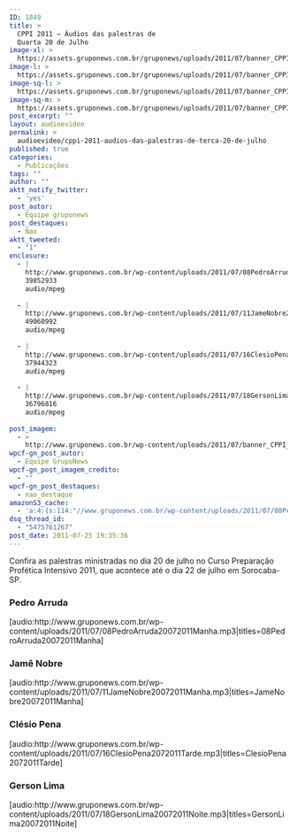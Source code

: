 ```yaml
---
ID: 1849
title: >
  CPPI 2011 – Áudios das palestras de
  Quarta 20 de Julho
image-xl: >
  https://assets.gruponews.com.br/gruponews/uploads/2011/07/banner_CPPI_audios-20.jpg
image-l: >
  https://assets.gruponews.com.br/gruponews/uploads/2011/07/banner_CPPI_audios-20.jpg
image-sq-l: >
  https://assets.gruponews.com.br/gruponews/uploads/2011/07/banner_CPPI_audios-20.jpg
image-sq-m: >
  https://assets.gruponews.com.br/gruponews/uploads/2011/07/banner_CPPI_audios-20-720x307.jpg
post_excerpt: ""
layout: audioevideo
permalink: >
  audioevideo/cppi-2011-audios-das-palestras-de-terca-20-de-julho
published: true
categories:
  - Publicações
tags: ""
author: ""
aktt_notify_twitter:
  - 'yes'
post_autor:
  - Equipe gruponews
post_destaques:
  - Nao
aktt_tweeted:
  - "1"
enclosure:
  - |
    http://www.gruponews.com.br/wp-content/uploads/2011/07/08PedroArruda20072011Manha.mp3
    39852933
    audio/mpeg
    
  - |
    http://www.gruponews.com.br/wp-content/uploads/2011/07/11JameNobre20072011Manha.mp3
    49060992
    audio/mpeg
    
  - |
    http://www.gruponews.com.br/wp-content/uploads/2011/07/16ClesioPena2072011Tarde.mp3
    37944323
    audio/mpeg
    
  - |
    http://www.gruponews.com.br/wp-content/uploads/2011/07/18GersonLima20072011Noite.mp3
    36796816
    audio/mpeg
    
post_imagem:
  - >
    http://www.gruponews.com.br/wp-content/uploads/2011/07/banner_CPPI_audios-20.jpg
wpcf-gn_post_autor:
  - Equipe GrupoNews
wpcf-gn_post_imagem_credito:
  - ""
wpcf-gn_post_destaques:
  - nao_destaque
amazonS3_cache:
  - 'a:4:{s:114:"//www.gruponews.com.br/wp-content/uploads/2011/07/08PedroArruda20072011Manha.mp3|titles=08PedroArruda20072011Manha";a:1:{s:9:"timestamp";i:1517905180;}s:108:"//www.gruponews.com.br/wp-content/uploads/2011/07/11JameNobre20072011Manha.mp3|titles=JameNobre20072011Manha";a:1:{s:9:"timestamp";i:1517905180;}s:108:"//www.gruponews.com.br/wp-content/uploads/2011/07/16ClesioPena2072011Tarde.mp3|titles=ClesioPena2072011Tarde";a:1:{s:9:"timestamp";i:1517905180;}s:110:"//www.gruponews.com.br/wp-content/uploads/2011/07/18GersonLima20072011Noite.mp3|titles=GersonLima20072011Noite";a:1:{s:9:"timestamp";i:1517905180;}}'
dsq_thread_id:
  - "5475761267"
post_date: 2011-07-25 19:35:36
---
```

Confira as palestras ministradas no dia 20 de julho no Curso Preparação Profética Intensivo 2011, que acontece até o dia 22 de julho em Sorocaba-SP.
<h3>Pedro Arruda</h3>
[audio:http://www.gruponews.com.br/wp-content/uploads/2011/07/08PedroArruda20072011Manha.mp3|titles=08PedroArruda20072011Manha]
<h3>Jamê Nobre</h3>
[audio:http://www.gruponews.com.br/wp-content/uploads/2011/07/11JameNobre20072011Manha.mp3|titles=JameNobre20072011Manha]
<h3>Clésio Pena</h3>
[audio:http://www.gruponews.com.br/wp-content/uploads/2011/07/16ClesioPena2072011Tarde.mp3|titles=ClesioPena2072011Tarde]
<h3>Gerson Lima</h3>
[audio:http://www.gruponews.com.br/wp-content/uploads/2011/07/18GersonLima20072011Noite.mp3|titles=GersonLima20072011Noite]